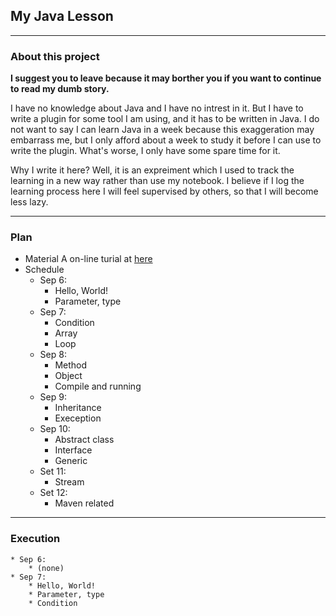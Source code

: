 ## My Java Lesson
---------------

### About this project

**I suggest you to leave because it may borther you if you want to continue to read my dumb story.**

I have no knowledge about Java and I have no intrest in it. But I have to write a plugin for some tool I am using, and it has to be written in Java. I do not want to say I can learn Java in a week because this exaggeration may embarrass me, but I only afford about a week to study it before I can use to write the plugin. What's worse, I only have some spare time for it.

Why I write it here? Well, it is an expreiment which I used to track the learning in a new way rather than use my notebook. I believe if I log the learning process here I will feel supervised by others, so that I will become less lazy.

--------------

### Plan

* Material
    A on-line turial at [here](http://www.learnjavaonline.org/cn/)
* Schedule
    * Sep 6:
        * Hello, World!
        * Parameter, type
    * Sep 7:
        * Condition
        * Array
        * Loop
    * Sep 8:
        * Method
        * Object
        * Compile and running
    * Sep 9:
        * Inheritance
        * Exeception
    * Sep 10:
        * Abstract class
        * Interface
        * Generic
    * Set 11:
        * Stream
    * Set 12:
        * Maven related

--------------

### Execution
    * Sep 6:
        * (none)
    * Sep 7:
        * Hello, World!
        * Parameter, type
        * Condition
